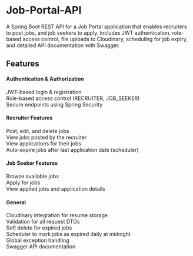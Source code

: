 # Job-Portal-API
A Spring Boot REST API for a Job Portal application that enables recruiters to post jobs, and job seekers to apply.
Includes JWT authentication, role-based access control, file uploads to Cloudinary, scheduling for job expiry, and detailed API documentation with Swagger.

<h2>Features</h2>
<h4>Authentication & Authorization</h4>
JWT-based login & registration<br>
Role-based access control (RECRUITER, JOB_SEEKER)<br>
Secure endpoints using Spring Security<br>

<h4>Recruiter Features</h4>
Post, edit, and delete jobs<br>
View jobs posted by the recruiter<br>
View applications for their jobs<br>
Auto-expire jobs after last application date (scheduler)<br>

<h4>Job Seeker Features</h4>
Browse available jobs<br>
Apply for jobs<br>
View applied jobs and application details<br>

<h4>General</h4>
Cloudinary integration for resume storage<br>
Validation for all request DTOs<br>
Soft delete for expired jobs<br>
Scheduler to mark jobs as expired daily at midnight<br>
Global exception handling<br>
Swagger API documentation

